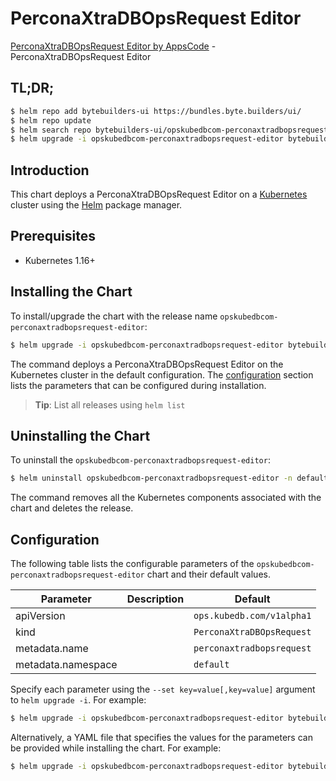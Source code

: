 # PerconaXtraDBOpsRequest Editor

[PerconaXtraDBOpsRequest Editor by AppsCode](https://byte.builders) - PerconaXtraDBOpsRequest Editor

## TL;DR;

```bash
$ helm repo add bytebuilders-ui https://bundles.byte.builders/ui/
$ helm repo update
$ helm search repo bytebuilders-ui/opskubedbcom-perconaxtradbopsrequest-editor --version=v0.4.11
$ helm upgrade -i opskubedbcom-perconaxtradbopsrequest-editor bytebuilders-ui/opskubedbcom-perconaxtradbopsrequest-editor -n default --create-namespace --version=v0.4.11
```

## Introduction

This chart deploys a PerconaXtraDBOpsRequest Editor on a [Kubernetes](http://kubernetes.io) cluster using the [Helm](https://helm.sh) package manager.

## Prerequisites

- Kubernetes 1.16+

## Installing the Chart

To install/upgrade the chart with the release name `opskubedbcom-perconaxtradbopsrequest-editor`:

```bash
$ helm upgrade -i opskubedbcom-perconaxtradbopsrequest-editor bytebuilders-ui/opskubedbcom-perconaxtradbopsrequest-editor -n default --create-namespace --version=v0.4.11
```

The command deploys a PerconaXtraDBOpsRequest Editor on the Kubernetes cluster in the default configuration. The [configuration](#configuration) section lists the parameters that can be configured during installation.

> **Tip**: List all releases using `helm list`

## Uninstalling the Chart

To uninstall the `opskubedbcom-perconaxtradbopsrequest-editor`:

```bash
$ helm uninstall opskubedbcom-perconaxtradbopsrequest-editor -n default
```

The command removes all the Kubernetes components associated with the chart and deletes the release.

## Configuration

The following table lists the configurable parameters of the `opskubedbcom-perconaxtradbopsrequest-editor` chart and their default values.

|     Parameter      | Description |               Default                |
|--------------------|-------------|--------------------------------------|
| apiVersion         |             | <code>ops.kubedb.com/v1alpha1</code> |
| kind               |             | <code>PerconaXtraDBOpsRequest</code> |
| metadata.name      |             | <code>perconaxtradbopsrequest</code> |
| metadata.namespace |             | <code>default</code>                 |


Specify each parameter using the `--set key=value[,key=value]` argument to `helm upgrade -i`. For example:

```bash
$ helm upgrade -i opskubedbcom-perconaxtradbopsrequest-editor bytebuilders-ui/opskubedbcom-perconaxtradbopsrequest-editor -n default --create-namespace --version=v0.4.11 --set apiVersion=ops.kubedb.com/v1alpha1
```

Alternatively, a YAML file that specifies the values for the parameters can be provided while
installing the chart. For example:

```bash
$ helm upgrade -i opskubedbcom-perconaxtradbopsrequest-editor bytebuilders-ui/opskubedbcom-perconaxtradbopsrequest-editor -n default --create-namespace --version=v0.4.11 --values values.yaml
```
